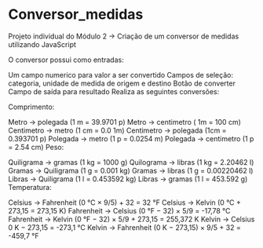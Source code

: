 # Conversor_medidas
Projeto individual do Módulo 2 -> Criação de um conversor de medidas utilizando JavaScript

O conversor possui como entradas:

Um campo numerico para valor a ser convertido
Campos de seleção: categoria, unidade de medida de origem e destino
Botão de converter
Campo de saída para resultado
Realiza as seguintes conversões:

Comprimento:

Metro -> polegada (1 m = 39.9701 p)
Metro -> centimetro ( 1m = 100 cm)
Centimetro -> metro (1 cm = 0.0 1m)
Centimetro -> polegada (1cm = 0.393701 p)
Polegada -> metro (1 p = 0.0254 m)
Polegada -> centimetro (1 p = 2.54 cm)
Peso:

Quiligrama -> gramas (1 kg = 1000 g)
Quilograma -> libras (1 kg = 2.20462 l)
Gramas -> Quiligrama (1 g = 0.001 kg)
Gramas -> libras (1 g = 0.00220462 l)
Libras -> Quiligrama (1 l = 0.453592 kg)
Libras -> gramas (1 l = 453.592 g)
Temperatura:

Celsius -> Fahrenheit (0 °C × 9/5) + 32 = 32 °F
Celsius -> Kelvin (0 °C + 273,15 = 273,15 K)
Fahrenheit -> Celsius (0 °F − 32) × 5/9 = -17,78 °C
Fahrenheit -> Kelvin (0 °F − 32) × 5/9 + 273,15 = 255,372 K
Kelvin -> Celsius 0 K − 273,15 = -273,1 °C
Kelvin -> Fahrenheit (0 K − 273,15) × 9/5 + 32 = -459,7 °F
